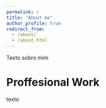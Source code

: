 ```yaml
---
permalink: /
title: "About me"
author_profile: true
redirect_from: 
  - /about/
  - /about.html
---
```


Texto sobro mim

Proffesional Work
======

texto


